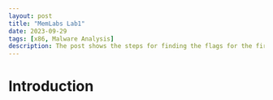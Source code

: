 ```yaml
---
layout: post
title: "MemLabs Lab1"
date: 2023-09-29
tags: [x86, Malware Analysis] 
description: The post shows the steps for finding the flags for the first challenge of MemLabs.
---
```


# Introduction
